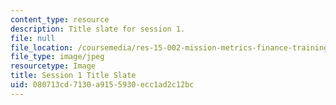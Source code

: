 ```yaml
---
content_type: resource
description: Title slate for session 1.
file: null
file_location: /coursemedia/res-15-002-mission-metrics-finance-training-for-federal-credit-program-professionals-summer-2016/080713cd7130a9155930ecc1ad2c12bc_RES15-002_Session_1.jpg
file_type: image/jpeg
resourcetype: Image
title: Session 1 Title Slate
uid: 080713cd-7130-a915-5930-ecc1ad2c12bc
---
```


